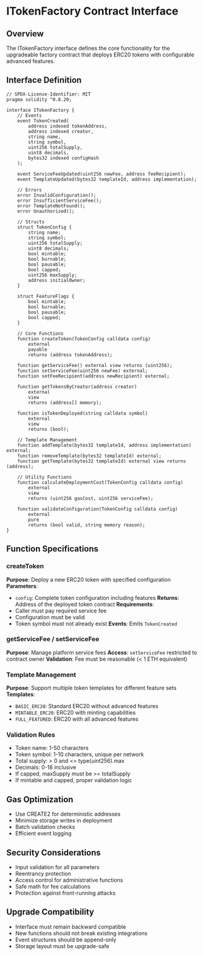 # ITokenFactory Contract Interface

## Overview
The ITokenFactory interface defines the core functionality for the upgradeable factory contract that deploys ERC20 tokens with configurable advanced features.

## Interface Definition

```solidity
// SPDX-License-Identifier: MIT
pragma solidity ^0.8.20;

interface ITokenFactory {
    // Events
    event TokenCreated(
        address indexed tokenAddress,
        address indexed creator,
        string name,
        string symbol,
        uint256 totalSupply,
        uint8 decimals,
        bytes32 indexed configHash
    );

    event ServiceFeeUpdated(uint256 newFee, address feeRecipient);
    event TemplateUpdated(bytes32 templateId, address implementation);

    // Errors
    error InvalidConfiguration();
    error InsufficientServiceFee();
    error TemplateNotFound();
    error Unauthorized();

    // Structs
    struct TokenConfig {
        string name;
        string symbol;
        uint256 totalSupply;
        uint8 decimals;
        bool mintable;
        bool burnable;
        bool pausable;
        bool capped;
        uint256 maxSupply;
        address initialOwner;
    }

    struct FeatureFlags {
        bool mintable;
        bool burnable;
        bool pausable;
        bool capped;
    }

    // Core Functions
    function createToken(TokenConfig calldata config)
        external
        payable
        returns (address tokenAddress);

    function getServiceFee() external view returns (uint256);
    function setServiceFee(uint256 newFee) external;
    function setFeeRecipient(address newRecipient) external;

    function getTokensByCreator(address creator)
        external
        view
        returns (address[] memory);

    function isTokenDeployed(string calldata symbol)
        external
        view
        returns (bool);

    // Template Management
    function addTemplate(bytes32 templateId, address implementation) external;
    function removeTemplate(bytes32 templateId) external;
    function getTemplate(bytes32 templateId) external view returns (address);

    // Utility Functions
    function calculateDeploymentCost(TokenConfig calldata config)
        external
        view
        returns (uint256 gasCost, uint256 serviceFee);

    function validateConfiguration(TokenConfig calldata config)
        external
        pure
        returns (bool valid, string memory reason);
}
```

## Function Specifications

### createToken
**Purpose**: Deploy a new ERC20 token with specified configuration
**Parameters**:
- `config`: Complete token configuration including features
**Returns**: Address of the deployed token contract
**Requirements**:
- Caller must pay required service fee
- Configuration must be valid
- Token symbol must not already exist
**Events**: Emits `TokenCreated`

### getServiceFee / setServiceFee
**Purpose**: Manage platform service fees
**Access**: `setServiceFee` restricted to contract owner
**Validation**: Fee must be reasonable (< 1 ETH equivalent)

### Template Management
**Purpose**: Support multiple token templates for different feature sets
**Templates**:
- `BASIC_ERC20`: Standard ERC20 without advanced features
- `MINTABLE_ERC20`: ERC20 with minting capabilities
- `FULL_FEATURED`: ERC20 with all advanced features

### Validation Rules
- Token name: 1-50 characters
- Token symbol: 1-10 characters, unique per network
- Total supply: > 0 and <= type(uint256).max
- Decimals: 0-18 inclusive
- If capped, maxSupply must be >= totalSupply
- If mintable and capped, proper validation logic

## Gas Optimization
- Use CREATE2 for deterministic addresses
- Minimize storage writes in deployment
- Batch validation checks
- Efficient event logging

## Security Considerations
- Input validation for all parameters
- Reentrancy protection
- Access control for administrative functions
- Safe math for fee calculations
- Protection against front-running attacks

## Upgrade Compatibility
- Interface must remain backward compatible
- New functions should not break existing integrations
- Event structures should be append-only
- Storage layout must be upgrade-safe